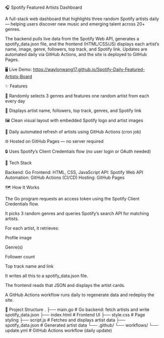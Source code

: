 🎧 Spotify Featured Artists Dashboard

A full-stack web dashboard that highlights three random Spotify artists daily — helping users discover new music and emerging talent across 20+ genres.

The backend pulls live data from the Spotify Web API, generates a spotify_data.json file, and the frontend (HTML/CSS/JS) displays each artist’s name, image, genre, followers, top track, and Spotify link.
Updates are automated daily via GitHub Actions, and the site is deployed to GitHub Pages.

🖥️ Live Demo: https://waylonwang17.github.io/Spotify-Daily-Featured-Artists-Board

✨ Features

🎲 Randomly selects 3 genres and features one random artist from each every day

🎵 Displays artist name, followers, top track, genres, and Spotify link

🖼️ Clean visual layout with embedded Spotify logo and artist images

🔁 Daily automated refresh of artists using GitHub Actions (cron job)

🌐 Hosted on GitHub Pages — no server required

🔒 Uses Spotify’s Client Credentials flow (no user login or OAuth needed)

🧱 Tech Stack

Backend: Go
Frontend: HTML, CSS, JavaScript
API: Spotify Web API
Automation: GitHub Actions (CI/CD)
Hosting: GitHub Pages

🗺️ How It Works

The Go program requests an access token using the Spotify Client Credentials flow.

It picks 3 random genres and queries Spotify’s search API for matching artists.

For each artist, it retrieves:

Profile image

Genre(s)

Follower count

Top track name and link

It writes all this to a spotify_data.json file.

The frontend reads that JSON and displays the artist cards.

A GitHub Actions workflow runs daily to regenerate data and redeploy the site.

📁 Project Structure
.
├── main.go # Go backend: fetch artists and write spotify_data.json
├── index.html # Frontend UI
├── style.css # Page styling
├── script.js # Fetches and displays artist data
├── spotify_data.json # Generated artist data
└── .github/
└── workflows/
└── update.yml # GitHub Actions workflow (daily update)

